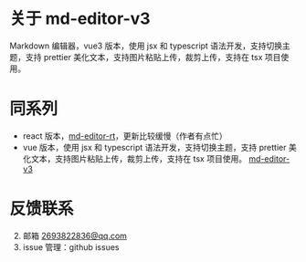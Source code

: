 # 关于 md-editor-v3

Markdown 编辑器，vue3 版本，使用 jsx 和 typescript 语法开发，支持切换主题，支持 prettier 美化文本，支持图片粘贴上传，裁剪上传，支持在 tsx 项目使用。

# 同系列
- react 版本，[md-editor-rt](https://github.com/imzbf/md-editor-rt)，更新比较缓慢（作者有点忙）
- vue 版本，使用 jsx 和 typescript 语法开发，支持切换主题，支持 prettier 美化文本，支持图片粘贴上传，裁剪上传，支持在 tsx 项目使用。 [md-editor-v3](https://imzbf.github.io/md-editor-v3/index)

# 反馈联系
2. 邮箱 2693822836@qq.com
3. issue 管理：github issues
